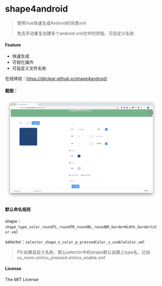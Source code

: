 # shape4android
> 使用Vue快速生成Android的背景xml
>
> 免去手动重复创建多个android xml文件的烦恼，可自定义名称

#### Feature

- 快速生成
- 可视化操作
- 可自定义文件名称



在线体验：https://ditclear.github.io/shape4android/

#### 截图：

![screen](./art/shape4android.png)

#### 默认命名规则

shape： `shape_type_color_roundTL_roundTR_roundBL_roundBR_borderWidth_borderColor.xml`  

selector：`selector_shape_n_color_p_pressedColor_u_unableColor.xml`

> PS:如果自定义名称，那么selector中的shape默认会跟上type名，比如xx_norm.xml/xx_pressed.xml/xx_unable.xml

#### License

The MIT License